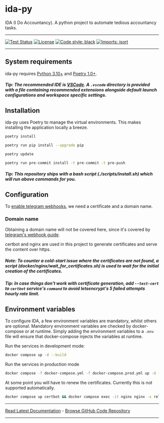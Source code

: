 # ida-py
IDA (I Do Accountancy). A python project to automate tedious accountancy tasks.

---

<!-- [![PyPI version](https://badge.fury.io/py/ida-py.svg)](http://badge.fury.io/py/ida-py) -->
<!-- [![codecov](https://codecov.io/gh/shifqu/ida-py/branch/master/graph/badge.svg)](https://codecov.io/gh/shifqu/ida-py) -->
<!-- [![Downloads](https://pepy.tech/badge/ida-py)](https://pepy.tech/project/ida-py) -->
[![Test Status](https://github.com/shifqu/ida-py/actions/workflows/test.yml/badge.svg)](https://github.com/shifqu/ida-py/actions?query=workflow%3ATest)
[![License](https://img.shields.io/github/license/mashape/apistatus.svg)](https://pypi.python.org/pypi/ida-py/)
[![Code style: black](https://img.shields.io/badge/code%20style-black-000000.svg)](https://github.com/psf/black)
[![Imports: isort](https://img.shields.io/badge/%20imports-isort-%231674b1?style=flat)](https://pycqa.github.io/isort/)

---
## System requirements
ida-py requires [Python 3.10+](https://www.python.org/downloads/) and [Poetry 1.0+](https://python-poetry.org/docs/).

##### Tip: The recommended IDE is [VSCode](https://code.visualstudio.com/). A `.vscode` directory is provided with a file containing recommended extensions alongside default launch configurations and workspace specific settings.
## Installation
ida-py uses Poetry to manage the virtual environments. This makes installing the application locally a breeze.  
```bash
poetry install

poetry run pip install --upgrade pip

poetry update

poetry run pre-commit install -t pre-commit -t pre-push
```
##### Tip: This repository ships with a bash script (./scripts/install.sh) which will run above commands for you.

## Configuration
To [enable telegram webhooks](https://core.telegram.org/bots/webhooks), we need a certificate and a domain name.
### Domain name
Obtaining a domain name will not be covered here, since it's covered by [telegram's webhook guide](https://core.telegram.org/bots/webhooks).

certbot and nginx are used in this project to generate certificates and serve the content over https.

##### Note: To counter a cold-start issue where the certificates are not found, a script (docker/nginx/wait_for_certificates.sh) is used to wait for the initial creation of the certificates.

##### Tip: In case things don't work with certificate generation, add `--test-cert` to `certbot` service's `command` to avoid letsencrypt's 5 failed attempts hourly rate limit.

## Environment variables
To configure IDA, a few environment variables are mandatory, whilst others are optional.
Mandatory environment variables are checked by docker-compose or at runtime. Simply adding the 
environment variables to a `.env` file will ensure that docker-compose injects the variables at 
runtime.

Run the services in development mode:
```bash
docker compose up -d --build
```
Run the services in production mode
```bash
docker compose -f docker-compose.yml -f docker-compose.prod.yml up -d --build
```
At some point you will have to renew the certificates. Currently this is not supported automatically.
```bash
docker compose up certbot && docker compose exec -it nginx nginx -s reload
```

---
[Read Latest Documentation](https://shifqu.github.io/ida-py/) - [Browse GitHub Code Repository](https://github.com/shifqu/ida-py/)

---
